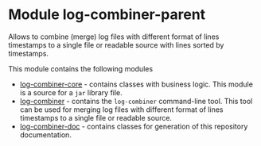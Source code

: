 # Module log-combiner-parent
Allows to combine (merge) log files with different format of lines timestamps
to a single file or readable source with lines sorted by timestamps.

This module contains the following modules
* [log-combiner-core](log-combiner-core/README.md) - contains classes with business logic.
This module is a source for a `jar` library file.
* [log-combiner](log-combiner/README.md) - contains the `log-combiner` command-line tool.
This tool can be used for merging log files with different format of lines timestamps to a single file or readable source.
* [log-combiner-doc](log-combiner-doc/README.md) - contains classes for generation of this repository documentation.
